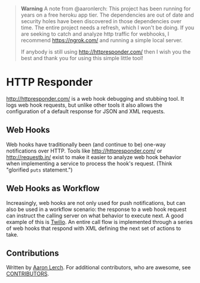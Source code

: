 > **Warning**
> A note from @aaronlerch: This project has been running for years on a free heroku app tier. The dependencies are out of date and security holes have been discovered in those dependencies over time. The entire project needs a refresh, which I won't be doing. If you are seeking to catch and analyze http traffic for webhooks, I recommend https://ngrok.com/ and running a simple local server.
> 
> If anybody is still using http://httpresponder.com/ then I wish you the best and thank you for using this simple little tool!

# HTTP Responder

http://httpresponder.com/ is a web hook debugging and stubbing tool. It logs web hook requests, but unlike other tools it also allows the configuration of a default response for JSON and XML requests.

## Web Hooks

Web hooks have traditionally been (and continue to be) one-way notifications over HTTP. Tools like http://httpresponder.com/ or http://requestb.in/ exist to make it easier to analyze web hook behavior when implementing a service to process the hook's request. (Think "glorified `puts` statement.")

## Web Hooks as Workflow

Increasingly, web hooks are not only used for push notifications, but can also be used in a workflow scenario: the response to a web hook request can instruct the calling server on what behavior to execute next. A good example of this is [Twilio](http://twilio.com/). An entire call flow is implemented through a series of web hooks that respond with XML defining the next set of actions to take.

## Contributions

Written by [Aaron Lerch](https://github.com/aaronlerch). For additional
contributors, who are awesome, see [CONTRIBUTORS](CONTRIBUTORS.md).
